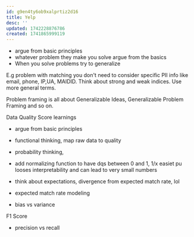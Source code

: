 ```yaml
---
id: g9en4ty6ob9xalprtiz2d16
title: Yelp
desc: ''
updated: 1742228876786
created: 1741865999119
---
```


- argue from basic principles
- whatever problem they make you solve argue from the basics
- When you solve problems try to generalize

E.g problem with matching you don't need to consider specific PII info like email, phone, IP,UA, MAIDID. Think about strong and weak indices. Use more general terms.

Problem framing is all about Generalizable Ideas, Generalizable Problem Framing and so on.

Data Quality Score learnings
- argue from basic principles
- functional thinking, map raw data to quality
- probability thinking, 
- add normalizing function to have dqs between 0 and 1, 1/x easiet pu looses interpretability and can lead to very small numbers
- think about expectations, divergence from expected match rate, lol
- expected match rate modeling


- bias vs variance

F1 Score
- precision vs recall